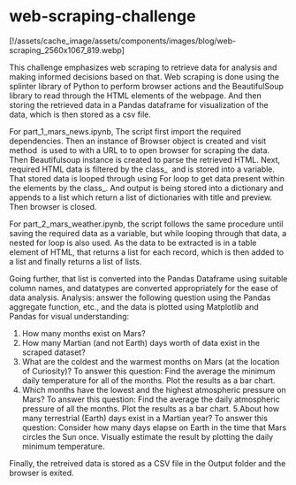 # web-scraping-challenge
[!/assets/cache_image/assets/components/images/blog/web-scraping_2560x1067_819.webp]

This challenge emphasizes web scraping to retrieve data for analysis and making informed decisions based on that. Web scraping is done using the splinter library of Python to perform browser actions and the BeautifulSoup library to read through the HTML elements of the webpage. And then storing the retrieved data in a Pandas dataframe for visualization of the data, which is then stored as a csv file.

For part_1_mars_news.ipynb, The script first import the required dependencies. Then an instance of Browser object is created and visit method  is used to with a URL to to open browser for scraping the data. Then Beautifulsoup instance is created to parse the retrieved HTML. Next, required HTML data is filtered by the class_  and is stored into a variable. That stored data is looped through using For loop to get data present within the elements by the class_. And output is being stored into a dictionary and appends to a list which return a list of dictionaries with title and preview. Then browser is closed.

For part_2_mars_weather.ipynb, the script follows the same procedure until saving the required data as a variable, but while looping through that data, a nested for loop is also used. As the data to be extracted is in a table element of HTML, that returns a list for each record, which is then added to a list and finally returns a list of lists.

Going further, that list is converted into the Pandas Dataframe using suitable column names, and datatypes are converted appropriately for the ease of data analysis. Analysis: answer the following question using the Pandas aggregate function, etc., and the data is plotted using Matplotlib and Pandas for visual understanding:

1. How many months exist on Mars?
2. How many Martian (and not Earth) days worth of data exist in the scraped dataset?
3. What are the coldest and the warmest months on Mars (at the location of Curiosity)? To answer this question:
    Find the average the minimum daily temperature for all of the months.
    Plot the results as a bar chart.
4. Which months have the lowest and the highest atmospheric pressure on Mars? To answer this question:
    Find the average the daily atmospheric pressure of all the months.
    Plot the results as a bar chart.
5.About how many terrestrial (Earth) days exist in a Martian year? To answer this question:
    Consider how many days elapse on Earth in the time that Mars circles the Sun once.
    Visually estimate the result by plotting the daily minimum temperature.

Finally, the retreived data is stored as a CSV file in the  Output folder and the browser is exited.
